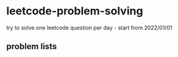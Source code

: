 # leetcode-problem-solving
try to solve one leetcode question per day - start from 2022/01/01

## problem lists
